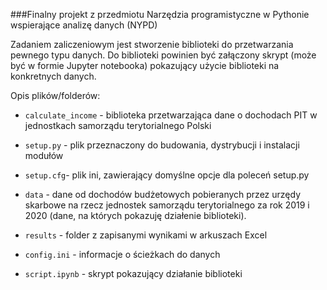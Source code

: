 ###Finalny projekt z przedmiotu Narzędzia programistyczne w Pythonie wspierające analizę danych (NYPD)

Zadaniem zaliczeniowym jest stworzenie biblioteki do przetwarzania pewnego typu danych.
Do biblioteki powinien być załączony skrypt (może być w formie Jupyter notebooka)
pokazujący użycie biblioteki na konkretnych danych.

Opis plików/folderów:

- `calculate_income` - biblioteka przetwarzająca dane o dochodach PIT w jednostkach 
samorządu terytorialnego Polski

- `setup.py` - plik przeznaczony do budowania, dystrybucji i instalacji modułów

- `setup.cfg`- plik ini, zawierający domyślne opcje dla poleceń setup.py

- `data` - dane od dochodów budżetowych pobieranych przez urzędy skarbowe na
rzecz jednostek samorządu terytorialnego za rok 2019 i 2020 (dane, na których pokazuję działenie biblioteki). 

- `results` - folder z zapisanymi wynikami w arkuszach Excel

- `config.ini` -  informacje o ścieżkach do danych

- `script.ipynb` - skrypt pokazujący działanie biblioteki

